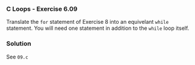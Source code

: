 ### C Loops - Exercise 6.09

Translate the ```for``` statement of Exercise 8 into an equivelant ```while``` statement.
You will need one statement in addition to the ```while``` loop itself.

### Solution

See ```09.c```